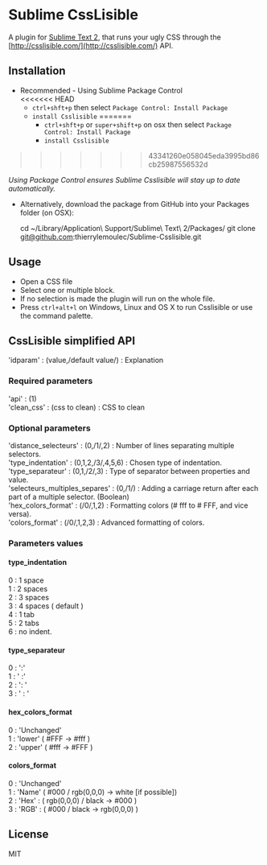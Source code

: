 # Sublime CssLisible

A plugin for [Sublime Text 2](http://sublimetext.com/2), that runs your ugly CSS through the [http://csslisible.com/](http://csslisible.com/) API.

## Installation

* Recommended - Using Sublime Package Control  
<<<<<<< HEAD
  * `ctrl+shft+p` then select `Package Control: Install Package`
  * `install Csslisible`
=======
	* `ctrl+shft+p` or `super+shift+p` on osx then select `Package Control: Install Package`
	* `install Csslisible`
>>>>>>> 43341260e058045eda3995bd86cb25987556532d

*Using Package Control ensures Sublime Csslisible will stay up to date automatically.*

* Alternatively, download the package from GitHub into your Packages folder (on OSX):

    cd ~/Library/Application\ Support/Sublime\ Text\ 2/Packages/
    git clone git@github.com:thierrylemoulec/Sublime-Csslisible.git

## Usage

* Open a CSS file
* Select one or multiple block. 
* If no selection is made the plugin will run on the whole file.
* Press `ctrl+alt+l` on Windows, Linux and OS X to run Csslisible or use the command palette.


## CssLisible simplified API

'idparam' : (value,/default value/) : Explanation

### Required parameters
'api' : (1)  
'clean_css' : (css to clean) : CSS to clean

### Optional parameters

'distance_selecteurs' : (0,/1/,2) : Number of lines separating multiple selectors.  
'type_indentation' : (0,1,2,/3/,4,5,6) : Chosen type of indentation.  
'type_separateur' : (0,1,/2/,3) : Type of separator between properties and value.  
'selecteurs_multiples_separes' : (0,/1/) : Adding a carriage return after each part of a multiple selector. (Boolean)  
'hex_colors_format' : (/0/,1,2) : Formatting colors (# fff to # FFF, and vice versa).  
'colors_format' : (/0/,1,2,3) : Advanced formatting of colors.

### Parameters values

#### type_indentation
0 : 1 space  
1 : 2 spaces  
2 : 3 spaces  
3 : 4 spaces ( default )  
4 : 1 tab  
5 : 2 tabs  
6 : no indent.


#### type_separateur
0 : ':'  
1 : ' :'  
2 : ': '  
3 : ' : '


#### hex_colors_format

0 : 'Unchanged'  
1 : 'lower' ( #FFF -> #fff )  
2 : 'upper' ( #fff -> #FFF )


#### colors_format

0 : 'Unchanged'  
1 : 'Name' ( #000 / rgb(0,0,0) -> white [if possible])  
2 : 'Hex' : ( rgb(0,0,0) / black -> #000 )  
3 : 'RGB' : ( #000 / black -> rgb(0,0,0) )


## License
MIT